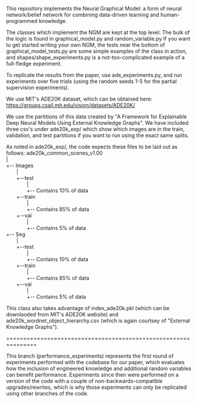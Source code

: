 This repository implements the Neural Graphical Model: a form of neural network/belief network for combining data-driven learning and human-programmed knowledge.

The classes which implement the NGM are kept at the top level. The bulk of the logic is found in graphical_model.py and random_variable.py
If you want to get started writing your own NGM, the tests near the bottom of graphical_model_tests.py are some simple examples of the class in action, and shapes/shape_experiments.py is a not-too-complicated example of a full-fledge experiment.

To replicate the results from the paper, use ade_experiments.py, and run experiments over five trials (using the random seeds 1-5 for the partial supervision experiments).

We use MIT's ADE20K dataset, which can be obtained here: <https://groups.csail.mit.edu/vision/datasets/ADE20K/>

We use the partitions of this data created by "A Framework for Explainable Deep Neural Models Using External Knowledge Graphs". We have included three csv's under ade20k_exp/ which show which images are in the train, validation, and test partitions if you want to run using the exact same splits.

As noted in ade20k_exp/, the code expects these files to be laid out as follows:
ade20k_common_scenes_v1.00  
|  
+-- Images  
&emsp;&emsp;|  
&emsp;&emsp;+--test  
&emsp;&emsp;&emsp;&emsp;|  
&emsp;&emsp;&emsp;&emsp;+-- Contains 10% of data  
&emsp;&emsp;+--train  
&emsp;&emsp;&emsp;&emsp;|  
&emsp;&emsp;&emsp;&emsp;+-- Contains 85% of data  
&emsp;&emsp;+--val  
&emsp;&emsp;&emsp;&emsp;|  
&emsp;&emsp;&emsp;&emsp;+-- Contains 5% of data  
+-- Seg  
&emsp;&emsp;|  
&emsp;&emsp;+--test  
&emsp;&emsp;&emsp;&emsp;|  
&emsp;&emsp;&emsp;&emsp;+-- Contains 10% of data  
&emsp;&emsp;+--train  
&emsp;&emsp;&emsp;&emsp;|  
&emsp;&emsp;&emsp;&emsp;+-- Contains 85% of data  
&emsp;&emsp;+--val  
&emsp;&emsp;&emsp;&emsp;|  
&emsp;&emsp;&emsp;&emsp;+-- Contains 5% of data  
        
This class also takes advantage of index_ade20k.pkl (which can be downlaoded from MIT's
ADE20K website) and ade20k_wordnet_object_hierarchy.csv (which is again courtsey of "External Knowledge Graphs").

===============================================================

This branch (performance_experiments) represents the first round of experiments performed with the codebase for our paper, which evaluates how the inclusion of engineered knowledge and additional random variables can benefit performance. Experiments since then were performed on a version of the code with a couple of non-backwards-compatible upgrades/rewrites, which is why those experiments can only be replicated using other branches of the code.
